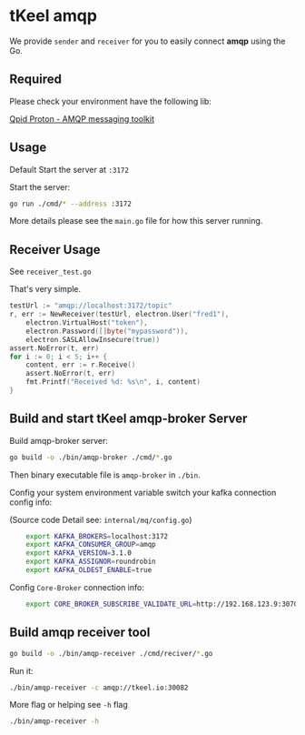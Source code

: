 # tKeel amqp
We provide `sender` and `receiver` for you to easily connect **amqp** using the Go.
## Required
Please check your environment have the following lib:

[Qpid Proton - AMQP messaging toolkit](https://github.com/apache/qpid-proton/blob/main/INSTALL.md)


## Usage
Default Start the server at `:3172`

Start the server:
```bash
go run ./cmd/* --address :3172
```

More details please see the `main.go` file for how this server running.

## Receiver Usage
See `receiver_test.go`

That's very simple.
```go
testUrl := "amqp://localhost:3172/topic"
r, err := NewReceiver(testUrl, electron.User("fred1"),
    electron.VirtualHost("token"),
    electron.Password([]byte("mypassword")),
    electron.SASLAllowInsecure(true))
assert.NoError(t, err)
for i := 0; i < 5; i++ {
    content, err := r.Receive()
    assert.NoError(t, err)
    fmt.Printf("Received %d: %s\n", i, content)
}
```

## Build and start tKeel amqp-broker Server
Build amqp-broker server:
```bash
go build -o ./bin/amqp-broker ./cmd/*.go
```
Then binary executable file is `amqp-broker` in `./bin`.

Config your system environment variable switch your kafka connection config info: 

(Source code Detail see: `internal/mq/config.go`)
```bash
    export KAFKA_BROKERS=localhost:3172
    export KAFKA_CONSUMER_GROUP=amqp
    export KAFKA_VERSION=3.1.0
    export KAFKA_ASSIGNOR=roundrobin
    export KAFKA_OLDEST_ENABLE=true
```

Config `Core-Broker` connection info:
```bash
    export CORE_BROKER_SUBSCRIBE_VALIDATE_URL=http://192.168.123.9:30707/apis/core-broker/v1/validate/subscribe
```

## Build amqp receiver tool
```bash
go build -o ./bin/amqp-receiver ./cmd/reciver/*.go
```

Run it:
```bash
./bin/amqp-receiver -c amqp://tkeel.io:30082
```

More flag or helping see `-h` flag
```bash
./bin/amqp-receiver -h
```